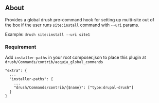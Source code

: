 ## About
Provides a global drush pre-command hook for setting up multi-site out of the box if the user runs `site:install`
command with `--uri` params.

Example: `drush site:install --uri site1`

### Requirement
Add `installer-paths` in your root composer.json to place this plugin at `drush/Commands/contrib/acquia_global_commands`

```
"extra": {
  ...
  "installer-paths": {
    ...
    "drush/Commands/contrib/{$name}": ["type:drupal-drush"]
  }
}
```
